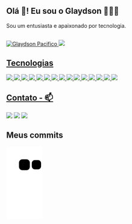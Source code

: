 ## Olá 👋! Eu sou o Glaydson 🧑🏽‍💻

<span>Sou um entusiasta e apaixonado por tecnologia.</span>

 ##
 
 <div> 
  <a href="#"><img width="350" src="https://github-readme-stats.vercel.app/api/top-langs/?username=GlaydsonPacifico&layout=compact&theme=dark&show_icons=true&hide_border=true&title_color=7159c1&" alt="Glaydson Pacifico" />
  <a href="#"><img src="https://github-readme-stats.vercel.app/api?username=GlaydsonPacifico&show_icons=true&count_private=true&theme=dark" width="350"</a>
</div>  

## Tecnologias
    
<div> 
<img width="30" src="https://skills.thijs.gg/icons?i=js" />
<img width="30" src="https://skills.thijs.gg/icons?i=typescript" />
<img width="30" src="https://skills.thijs.gg/icons?i=nodejs" />
<img width="30" src="https://skills.thijs.gg/icons?i=java" />
<img width="30" src="https://skills.thijs.gg/icons?i=spring" />
<img width="30" src="https://skills.thijs.gg/icons?i=react" />
<img width="30" src="https://skills.thijs.gg/icons?i=html" />
<img width="30" src="https://skills.thijs.gg/icons?i=css" />
<img width="30" src="https://skills.thijs.gg/icons?i=git" />
<img width="30" src="https://skills.thijs.gg/icons?i=docker" />
<img width="30" src="https://skills.thijs.gg/icons?i=prisma" />
<img width="30" src="https://skills.thijs.gg/icons?i=mongodb" />
<img width="30" src="https://skills.thijs.gg/icons?i=mysql" />
<img width="30" src="https://skills.thijs.gg/icons?i=postgres" />
<img width="30" src="https://skills.thijs.gg/icons?i=linux" /> 
</div>


## Contato - 📫
    
<div> 
<a href="mailto:glaydson.pacifico@gmail.com">
<img src="https://img.shields.io/badge/Gmail-D14836?style=for-the-badge&logo=gmail&logoColor=white" /></a>

<a href="https://www.instagram.com/glaydson_/" alt="Instagram">
<img src="https://img.shields.io/badge/-Instagram-DF0174?style=for-the-badge&logo=instagram&logoColor=white"/></a>

<a href="https://www.linkedin.com/in/glaydson-pacifico-53199519a/" alt="Linkedin">
<img src="https://img.shields.io/badge/-Linkedin-0e76a8?style=for-the-badge&logo=Linkedin&logoColor=white" /></a>  
</div>
    
 ## Meus commits 

   ![Snake animation](https://github.com/GlaydsonPacifico/glaydsonpacifico/blob/output/github-contribution-grid-snake.svg)

